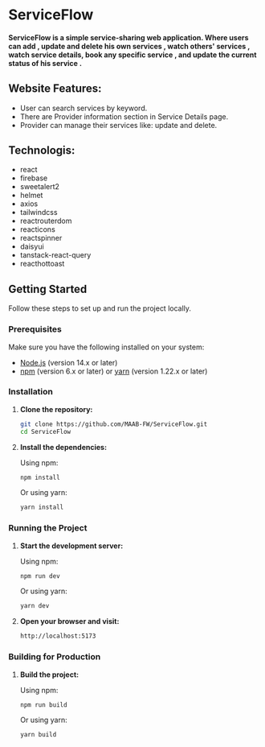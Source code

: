 # ServiceFlow
#### ServiceFlow is a simple service-sharing web application. Where users can add , update and delete his own services , watch others' services , watch service details, book any specific service , and update the current status of his service .
<!--
## Website Live Link:

-   [Live Server](https://maab-fw-assignment-11.vercel.app/)
-->
## Website Features:
-   User can search services by keyword.
-   There are Provider information section in Service Details page.
-   Provider can manage their services like: update and delete.

<!--
-   User Friendly and eye catchy Interface.
-   User can search services by keyword.
-   There are Provider information section in Service Details page.
-   User can see their all booked services list.
-   Provider can manage their services like: update and delete.

### Category: "Electronic Item Repairing Services"
-->

## Technologis:
- react
- firebase
- sweetalert2
- helmet
- axios
- tailwindcss
- reactrouterdom
- reacticons
- reactspinner
- daisyui
- tanstack-react-query
- reacthottoast

## Getting Started

Follow these steps to set up and run the project locally.

### Prerequisites

Make sure you have the following installed on your system:

- [Node.js](https://nodejs.org/) (version 14.x or later)
- [npm](https://www.npmjs.com/) (version 6.x or later) or [yarn](https://yarnpkg.com/) (version 1.22.x or later)

### Installation

1. **Clone the repository:**

    ```sh
    git clone https://github.com/MAAB-FW/ServiceFlow.git
    cd ServiceFlow
    ```

2. **Install the dependencies:**

    Using npm:
    ```sh
    npm install
    ```

    Or using yarn:
    ```sh
    yarn install
    ```

### Running the Project

1. **Start the development server:**

    Using npm:
    ```sh
    npm run dev
    ```

    Or using yarn:
    ```sh
    yarn dev
    ```

2. **Open your browser and visit:**

    ```sh
    http://localhost:5173
    ```

### Building for Production

1. **Build the project:**

    Using npm:
    ```sh
    npm run build
    ```

    Or using yarn:
    ```sh
    yarn build
    ```
